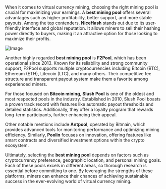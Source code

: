 When it comes to virtual currency mining, choosing the right mining pool is crucial for maximizing your earnings. A **best mining pool** offers several advantages such as higher profitability, better support, and more stable payouts. Among the top contenders, **NiceHash** stands out due to its user-friendly interface and global reputation. It allows miners to sell their hashing power directly to buyers, making it an attractive option for those looking to maximize their profits.

![Image](https://github.com/user-attachments/assets/b8266eee-691e-4ee1-99ef-bfa10d234fd4)

Another highly regarded **best mining pool** is **F2Pool**, which has been operational since 2013. Known for its reliability and strong community support, F2Pool supports multiple cryptocurrencies including Bitcoin (BTC), Ethereum (ETH), Litecoin (LTC), and many others. Their competitive fee structure and transparent payout system make them a favorite among experienced miners.

For those focused on **Bitcoin mining**, **Slush Pool** is one of the oldest and most respected pools in the industry. Established in 2010, Slush Pool boasts a proven track record with features like automatic payout thresholds and detailed statistics. Additionally, they offer a loyalty program that rewards long-term participants, further enhancing their appeal.

Other notable mentions include **Antpool**, operated by Bitmain, which provides advanced tools for monitoring performance and optimizing mining efficiency. Similarly, **Poolin** focuses on innovation, offering features like smart contracts and diversified investment options within the crypto ecosystem.

Ultimately, selecting the **best mining pool** depends on factors such as cryptocurrency preference, geographic location, and personal mining goals. Each of these pools excels in different areas, so thorough research is essential before committing to one. By leveraging the strengths of these platforms, miners can enhance their chances of achieving sustainable success in the ever-evolving world of virtual currency mining.